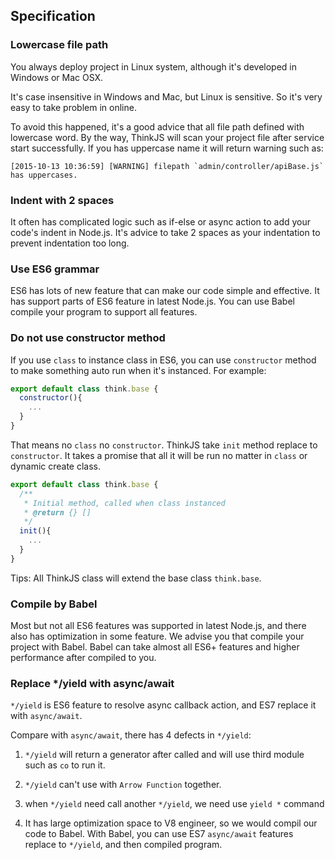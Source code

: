 ## Specification

### Lowercase file path

You always deploy project in Linux system, although it's developed in Windows or Mac OSX.

It's case insensitive in Windows and Mac, but Linux is sensitive. So it's very easy to take problem in online.

To avoid this happened, it's a good advice that all file path defined with lowercase word. By the way, ThinkJS will scan your project file after service start successfully. If you has uppercase name it will return warning such as:

```text
[2015-10-13 10:36:59] [WARNING] filepath `admin/controller/apiBase.js` has uppercases.
```
### Indent with 2 spaces

It often has complicated logic such as if-else or async action to add your code's indent in Node.js. It's advice to take 2 spaces as your indentation to prevent indentation too long.

### Use ES6 grammar

ES6 has lots of new feature that can make our code simple and effective. It has support parts of ES6 feature in latest Node.js. You can use Babel compile your program to support all features.

### Do not use constructor method

If you use `class` to instance class in ES6, you can use `constructor` method to make something auto run when it's instanced. For example:

```js
export default class think.base {
  constructor(){
    ...
  }
}
```

That means no `class` no `constructor`. ThinkJS take `init` method replace to `constructor`. It takes a promise that all it will be run no matter in `class` or dynamic create class.

```js
export default class think.base {
  /**
   * Initial method, called when class instanced
   * @return {} []
   */
  init(){
    ...
  }
}
```

Tips: All ThinkJS class will extend the base class `think.base`.

### Compile by Babel

Most but not all ES6 features was supported in latest Node.js, and there also has optimization in some feature. We advise you that compile your project with Babel. Babel can take almost all ES6+  features and higher performance after compiled to you.

### Replace */yield with async/await

`*/yield` is ES6 feature to resolve async callback action, and ES7 replace it with `async/await`.

Compare with `async/await`, there has 4 defects in `*/yield`:

1. `*/yield` will return a generator after called and will use third module such as `co` to run it.

2. `*/yield` can't use with `Arrow Function` together.

3. when `*/yield` need call another `*/yield`, we need use `yield *` command

4. It has large optimization space to V8 engineer, so we would compil our code to Babel. With Babel, you can use ES7 `async/await` features replace to `*/yield`, and then compiled program.
